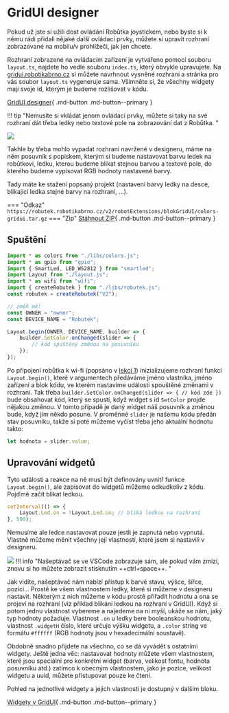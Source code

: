 # GridUI designer

Pokud už jste si užili dost ovládání Robůtka joystickem, nebo byste si k němu rádi přidali  nějaké další ovládací prvky, můžete si upravit rozhraní zobrazované na mobilu/v prohlížeči, jak jen chcete.

Rozhraní zobrazené na ovládacím zařízení je vytvářeno pomocí souboru `layout.ts`, najdete ho vedle souboru `index.ts`, který obvykle upravujete. Na [gridui.robotikabrno.cz](https://gridui.robotikabrno.cz/) si můžete navrhnout vysněné rozhraní a stránka pro vás soubor `layout.ts` vygeneruje sama. Všimněte si, že všechny widgety mají svoje id, kterým je budeme rozlišovat v kódu.

[GridUI designer](https://gridui.robotikabrno.cz/){ .md-button .md-button--primary }

!!! tip "Nemusíte si vkládat jenom ovládací prvky, můžete si taky na své rozhraní dát třeba ledky nebo textové pole na zobrazování dat z Robůtka. "

![](assets\guiExample.png)

Takhle by třeba mohlo vypadat rozhraní navržené v designeru, máme na něm posuvník s popiskem, kterým si budeme nastavovat barvu ledek na robůtkovi, ledku, kterou budeme blikat stejnou barvou a textové pole, do kterého budeme vypisovat RGB hodnoty nastavené barvy.

Tady máte ke stažení popsaný projekt (nastavení barvy ledky na desce, blikající ledka stejné barvy na rozhraní, ...).

=== "Odkaz"
    ```
    https://robutek.robotikabrno.cz/v2/robotExtensions/blokGridUI/colors-gridui.tar.gz
    ```
=== "Zip"
    [Stáhnout ZIP](colors-gridui.zip){ .md-button .md-button--primary }




## Spuštění
```ts
import * as colors from "./libs/colors.js";
import * as gpio from "gpio";
import { SmartLed, LED_WS2812 } from "smartled";
import Layout from "./layout.js";
import * as wifi from "wifi";
import { createRobutek } from "./libs/robutek.js";
const robutek = createRobutek("V2");

// změň mě!
const OWNER = "owner";
const DEVICE_NAME = "Robutek";

Layout.begin(OWNER, DEVICE_NAME, builder => {
    builder.SetColor.onChanged(slider => {
        // kód spuštěný změnou na posuvníku
    });
}); 
```
Po připojení robůtka k wi-fi (popsáno v [lekci 1](../../robot/lekce1/index.md#lekce-15-dalkove-ovladani)) inizializujeme rozhraní funkcí `Layout.begin()`, které v argumentech předáváme jméno vlastníka, jméno zařízení a blok kódu, ve kterém nastavíme události spouštěné změnami v rozhraní. Tak třeba `builder.SetColor.onChanged(slider => { // kód zde })` bude obsahovat kód, který se spustí, když widget s id `SetColor` projde nějakou změnou. V tomto případě je daný widget náš posuvník a změnou bude, když jím někdo posune. V proměnné `slider` je našemu kódu předán stav posuvníku, takže si poté můžeme vyčíst třeba jeho aktuální hodnotu takto:

```ts
let hodnota = slider.value;
```

## Upravování widgetů
Tyto události a reakce na ně musí být definovány uvnitř funkce `Layout.begin()`, ale zapisovat do widgetů můžeme odkudkoliv z kódu. Pojďmě začít blikat ledkou.
```ts
setInterval(() => {
    Layout.Led.on = !Layout.Led.on; // bliká ledkou na rozhraní
}, 500);
```

Nemusíme ale ledce nastavovat pouze jestli je zapnutá nebo vypnutá. Vlastně můžeme měnit všechny její vlastností, které jsem si nastavili v designeru.

![](assets/suggExample.png)
!!! info "Našeptávač se ve VSCode zobrazuje sám, ale pokud vám zmizí, znovu si ho můžete zobrazit stisknutím ++ctrl+space++. "

Jak vidíte, našeptávač nám nabízí přístup k barvě stavu, výšce, šířce, pozici... Prostě ke všem vlastnostem ledky, které si můžeme v designeru nastavit. Některým z nich můžeme v kódu prostě přiřadit hodnotu a ona se projeví na rozhraní (viz příklad blikání ledkou na rozhraní v GridUI). Když si potom jednu vlastnost vybereme a najedeme na ni myší, ukáže se nám, jaký typ hodnoty požaduje. Vlastnost `.on` u ledky bere booleanskou hodnotu, vlastnost `.widgetH` číslo, které určuje výšku widgetu, a `.color` string ve formátu `#ffffff` (RGB hodnoty jsou v hexadecimální soustavě).


Obdobně snadno přijdete na všechno, co se dá vyvádět s ostatními widgety. Ještě jedna věc: nastavovat hodnoty můžete všem vlastnostem, které jsou speciální pro konkrétní widget (barva, velikost fontu, hodnota posuvníku atd.) zatímco k obecným vlastnostem, jako je pozice, velikost widgetu a uuid, můžete přistupovat pouze ke čtení.

Pohled na jednotlivé widgety a jejich vlastnosti je dostupný v dalším bloku.

[Widgety v GridUI](widgets.md){ .md-button .md-button--primary }
